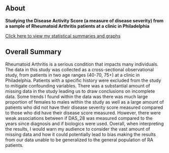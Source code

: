 ## About

**Studying the Disease Activity Score (a measure of disease severity) from a sample of Rheumatoid Arthritis patients at a clinic in Philadelphia**

[Click here to view my statistical summaries and graphs](https://alt392.github.io/BIOST-Project-1/BIOST-Project-1.html)


## Overall Summary

Rheumatoid Arthritis is a serious condition that impacts many individuals. The data in this study was collected as a cross-sectional observational study, from patients in two age ranges (40-70, 75+) at a clinic in Philadelphia. Patients with a specific history were excluded from the study to mitigate confounding variables. There was a substantial amount of missing data in the study leading us to draw conclusions on incomplete data. Some trends I found within the data was there was much large proportion of females to males within the study as well as a large amount of patients who did not have their disease severity score measured compared to those who did have their disease score measured. However, there were weak associations between if DAS_28 was measured compared to the years since diagnosis and if biologics were used. Overall, when interpreting the results, I would warn my audience to consider the vast amount of missing data and how it could potentially lead to bias making the results from our data unable to be generalized to the general population of RA patients.


